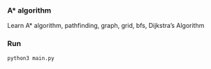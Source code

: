 ### A* algorithm

Learn A* algorithm, pathfinding, graph, grid, bfs, Dijkstra’s Algorithm

### Run
```
python3 main.py
```